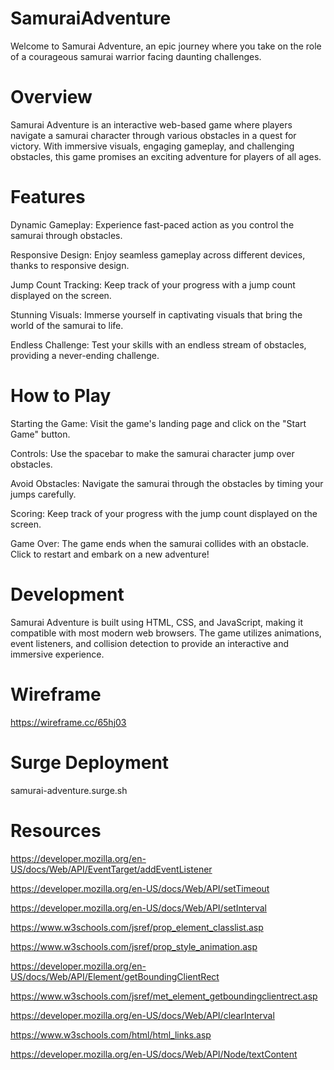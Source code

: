 # SamuraiAdventure
Welcome to Samurai Adventure, an epic journey where you take on the role of a courageous samurai warrior facing daunting challenges.

# Overview
Samurai Adventure is an interactive web-based game where players navigate a samurai character through various obstacles in a quest for victory. With immersive visuals, engaging gameplay, and challenging obstacles, this game promises an exciting adventure for players of all ages.

# Features
Dynamic Gameplay: Experience fast-paced action as you control the samurai through obstacles.

Responsive Design: Enjoy seamless gameplay across different devices, thanks to responsive design.

Jump Count Tracking: Keep track of your progress with a jump count displayed on the screen.

Stunning Visuals: Immerse yourself in captivating visuals that bring the world of the samurai to life.

Endless Challenge: Test your skills with an endless stream of obstacles, providing a never-ending challenge.

# How to Play
Starting the Game: Visit the game's landing page and click on the "Start Game" button.

Controls: Use the spacebar to make the samurai character jump over obstacles.

Avoid Obstacles: Navigate the samurai through the obstacles by timing your jumps carefully.

Scoring: Keep track of your progress with the jump count displayed on the screen.

Game Over: The game ends when the samurai collides with an obstacle. Click to restart and embark on a new adventure!

# Development
Samurai Adventure is built using HTML, CSS, and JavaScript, making it compatible with most modern web browsers. The game utilizes animations, event listeners, and collision detection to provide an interactive and immersive experience.

# Wireframe
https://wireframe.cc/65hj03

# Surge Deployment
samurai-adventure.surge.sh

# Resources
https://developer.mozilla.org/en-US/docs/Web/API/EventTarget/addEventListener

https://developer.mozilla.org/en-US/docs/Web/API/setTimeout

https://developer.mozilla.org/en-US/docs/Web/API/setInterval

https://www.w3schools.com/jsref/prop_element_classlist.asp

https://www.w3schools.com/jsref/prop_style_animation.asp

https://developer.mozilla.org/en-US/docs/Web/API/Element/getBoundingClientRect

https://www.w3schools.com/jsref/met_element_getboundingclientrect.asp

https://developer.mozilla.org/en-US/docs/Web/API/clearInterval

https://www.w3schools.com/html/html_links.asp

https://developer.mozilla.org/en-US/docs/Web/API/Node/textContent









